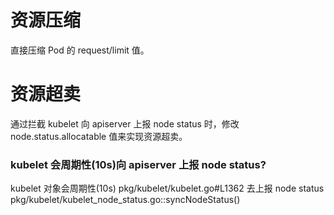 

# 资源压缩
直接压缩 Pod 的 request/limit 值。


# 资源超卖
通过拦截 kubelet 向 apiserver 上报 node status 时，修改 node.status.allocatable 值来实现资源超卖。

### kubelet 会周期性(10s)向 apiserver 上报 node status?
kubelet 对象会周期性(10s) pkg/kubelet/kubelet.go#L1362 去上报 node status pkg/kubelet/kubelet_node_status.go::syncNodeStatus()


